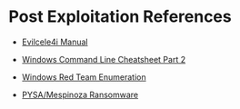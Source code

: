 # Post Exploitation References

- [Evilcele4i Manual](https://github.com/evilcel3ri/yaCTFpl/blob/aleph/manual.md)

- [Windows Command Line Cheatsheet Part 2](https://www.andreafortuna.org/2017/08/09/windows-command-line-cheatsheet-part-2-wmic/)

- [Windows Red Team Enumeration](https://zweilosec.gitbook.io/hackers-rest/windows-1/windows-redteam/enumeration)

- [PYSA/Mespinoza Ransomware](https://thedfirreport.com/2020/11/23/pysa-mespinoza-ransomware/)